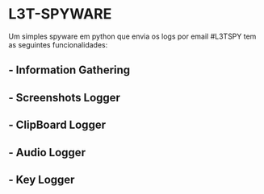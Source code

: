 # L3T-SPYWARE
Um simples spyware em python que envia os logs por email
#L3TSPY tem as seguintes funcionalidades:
##   - Information Gathering
##   - Screenshots Logger
##   - ClipBoard Logger
##   - Audio Logger
##   - Key Logger
